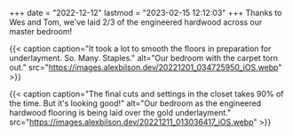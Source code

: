 +++
date = "2022-12-12"
lastmod = "2023-02-15 12:12:03"
+++
Thanks to Wes and Tom, we've laid 2/3 of the engineered hardwood across our master bedroom!

{{< caption caption="It took a lot to smooth the floors in preparation for underlayment. So. Many. Staples." alt="Our bedroom with the carpet torn out." src="https://images.alexbilson.dev/20221201_034725950_iOS.webp" >}}

{{< caption caption="The final cuts and settings in the closet takes 90% of the time. But it's looking good!" alt="Our bedroom as the engineered hardwood flooring is being laid over the gold underlayment." src="https://images.alexbilson.dev/20221211_013036417_iOS.webp" >}}
